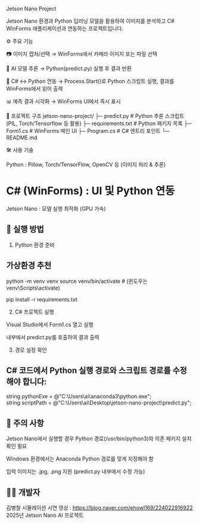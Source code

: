 Jetson Nano Project

Jetson Nano 환경과 Python 딥러닝 모델을 활용하여
이미지를 분석하고 C# WinForms 애플리케이션과 연동하는 프로젝트입니다.

⚙️ 주요 기능

📷 이미지 캡처/선택 → WinForms에서 카메라 이미지 또는 파일 선택

🤖 AI 모델 추론 → Python(predict.py) 실행 후 결과 반환

🔗 C# ↔ Python 연동 → Process.Start()로 Python 스크립트 실행, 결과를 WinForms에서 읽어 출력

📊 예측 결과 시각화 → WinForms UI에서 즉시 표시

📂 프로젝트 구조
jetson-nano-project/
├─ predict.py            # Python 추론 스크립트 (PIL, Torch/Tensorflow 등 활용)
├─ requirements.txt      # Python 패키지 목록
├─ Form1.cs              # WinForms 메인 UI
├─ Program.cs            # C# 엔트리 포인트
└─ README.md

🛠️ 사용 기술

Python : Pillow, Torch/TensorFlow, OpenCV 등 (이미지 처리 & 추론)

# C# (WinForms) : UI 및 Python 연동

Jetson Nano : 모델 실행 최적화 (GPU 가속)

## 🚀 실행 방법
1. Python 환경 준비
## 가상환경 추천
python -m venv venv
source venv/bin/activate   # (윈도우는 venv\Scripts\activate)

pip install -r requirements.txt

2. C# 프로젝트 실행

Visual Studio에서 Form1.cs 열고 실행

내부에서 predict.py를 호출하여 결과 출력

3. 경로 설정 확인

## C# 코드에서 Python 실행 경로와 스크립트 경로를 수정해야 합니다:

string pythonExe = @"C:\Users\ai\anaconda3\python.exe";  
string scriptPath = @"C:\Users\ai\Desktop\jetson-nano-project\predict.py";

## 📌 주의 사항

Jetson Nano에서 실행할 경우 Python 경로(/usr/bin/python3)와 의존 패키지 설치 확인 필요

Windows 환경에서는 Anaconda Python 경로를 맞게 지정해야 함

입력 이미지는 .jpg, .png 지원 (predict.py 내부에서 수정 가능)

## 👨‍💻 개발자

김병철
시뮬레이션 시연 영상 : https://blog.naver.com/ehowl169/224022916922
2025년 Jetson Nano AI 프로젝트
